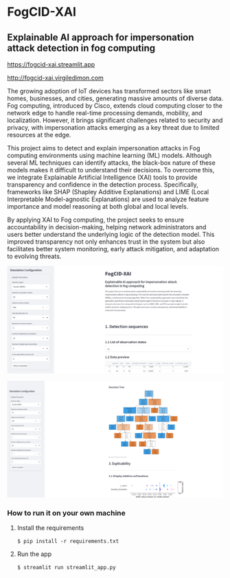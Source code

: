 # FogCID-XAI
## Explainable AI approach for impersonation attack detection in fog computing

https://fogcid-xai.streamlit.app

http://fogcid-xai.virgiledimon.com

The growing adoption of IoT devices has transformed sectors like smart homes, businesses, and cities, generating massive amounts of diverse data. Fog computing, introduced by Cisco, extends cloud computing closer to the network edge to handle real-time processing demands, mobility, and localization. However, it brings significant challenges related to security and privacy, with impersonation attacks emerging as a key threat due to limited resources at the edge.

This project aims to detect and explain impersonation attacks in Fog computing environments using machine learning (ML) models. Although several ML techniques can identify attacks, the black-box nature of these models makes it difficult to understand their decisions. To overcome this, we integrate Explainable Artificial Intelligence (XAI) tools to provide transparency and confidence in the detection process. Specifically, frameworks like SHAP (Shapley Additive Explanations) and LIME (Local Interpretable Model-agnostic Explanations) are used to analyze feature importance and model reasoning at both global and local levels.

By applying XAI to Fog computing, the project seeks to ensure accountability in decision-making, helping network administrators and users better understand the underlying logic of the detection model. This improved transparency not only enhances trust in the system but also facilitates better system monitoring, early attack mitigation, and adaptation to evolving threats.

![Web App view 1](images/Screenshot1.png)

![Web App view 2](images/Screenshot2.png)

### How to run it on your own machine

1. Install the requirements

   ```
   $ pip install -r requirements.txt
   ```

2. Run the app

   ```
   $ streamlit run streamlit_app.py
   ```
